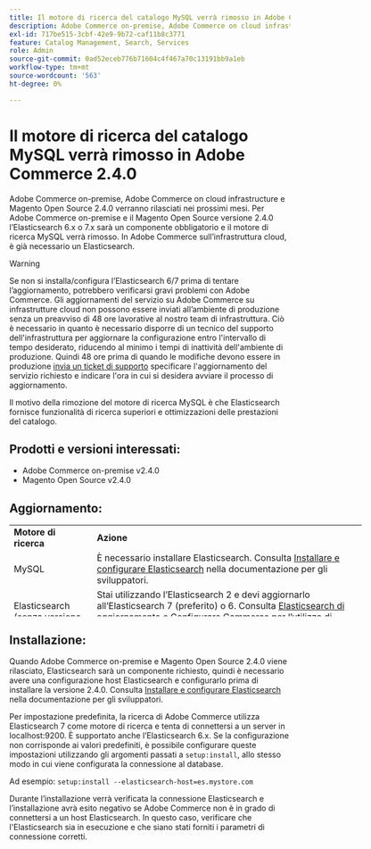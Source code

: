 ```yaml
---
title: Il motore di ricerca del catalogo MySQL verrà rimosso in Adobe Commerce 2.4.0
description: Adobe Commerce on-premise, Adobe Commerce on cloud infrastructure e Magento Open Source 2.4.0 verranno rilasciati nei prossimi mesi. Per Adobe Commerce on-premise e il Magento Open Source versione 2.4.0 l’Elasticsearch 6.x o 7.x sarà un componente obbligatorio e il motore di ricerca MySQL verrà rimosso. In Adobe Commerce sull’infrastruttura cloud, è già necessario un Elasticsearch.
exl-id: 717be515-3cbf-42e9-9b72-caf11b8c3771
feature: Catalog Management, Search, Services
role: Admin
source-git-commit: 0ad52eceb776b71604c4f467a70c13191bb9a1eb
workflow-type: tm+mt
source-wordcount: '563'
ht-degree: 0%

---
```


# Il motore di ricerca del catalogo MySQL verrà rimosso in Adobe Commerce 2.4.0

Adobe Commerce on-premise, Adobe Commerce on cloud infrastructure e Magento Open Source 2.4.0 verranno rilasciati nei prossimi mesi. Per Adobe Commerce on-premise e il Magento Open Source versione 2.4.0 l’Elasticsearch 6.x o 7.x sarà un componente obbligatorio e il motore di ricerca MySQL verrà rimosso. In Adobe Commerce sull’infrastruttura cloud, è già necessario un Elasticsearch.

>[!WARNING]
>
>Se non si installa/configura l’Elasticsearch 6/7 prima di tentare l’aggiornamento, potrebbero verificarsi gravi problemi con Adobe Commerce. Gli aggiornamenti del servizio su Adobe Commerce su infrastrutture cloud non possono essere inviati all’ambiente di produzione senza un preavviso di 48 ore lavorative al nostro team di infrastruttura. Ciò è necessario in quanto è necessario disporre di un tecnico del supporto dell&#39;infrastruttura per aggiornare la configurazione entro l&#39;intervallo di tempo desiderato, riducendo al minimo i tempi di inattività dell&#39;ambiente di produzione. Quindi 48 ore prima di quando le modifiche devono essere in produzione [invia un ticket di supporto](/help/help-center-guide/help-center/magento-help-center-user-guide.md#submit-ticket) specificare l&#39;aggiornamento del servizio richiesto e indicare l&#39;ora in cui si desidera avviare il processo di aggiornamento.

Il motivo della rimozione del motore di ricerca MySQL è che Elasticsearch fornisce funzionalità di ricerca superiori e ottimizzazioni delle prestazioni del catalogo.

## Prodotti e versioni interessati:

* Adobe Commerce on-premise v2.4.0
* Magento Open Source v2.4.0

## Aggiornamento:

<table style="height: 164px; width: 632.2px;">
<tbody>
<tr>
<td class="wysiwyg-text-align-center" style="width: 133px;"><strong>Motore di ricerca</strong></td>
<td class="wysiwyg-text-align-center" style="width: 478.2px;"><strong>Azione</strong></td>
</tr>
<tr>
<td class="wysiwyg-text-align-center" style="width: 133px;">MySQL</td>
<td style="width: 478.2px;">È necessario installare Elasticsearch. Consulta <a href="https://devdocs.magento.com/guides/v2.3/config-guide/elasticsearch/es-overview.html">Installare e configurare Elasticsearch</a> nella documentazione per gli sviluppatori.</td>
</tr>
<tr>
<td class="wysiwyg-text-align-center" style="width: 133px;">Elasticsearch (senza versione elencata)</td>
<td style="width: 478.2px;">Stai utilizzando l’Elasticsearch 2 e devi aggiornarlo all’Elasticsearch 7 (preferito) o 6. Consulta <a href="https://devdocs.magento.com/guides/v2.3/config-guide/elasticsearch/es-overview.html#es-upgrade6">Elasticsearch di aggiornamento</a> e <a href="https://devdocs.magento.com/guides/v2.3/config-guide/elasticsearch/configure-magento.html">Configurare Commerce per l’utilizzo di Elasticsearch</a> per informazioni dettagliate, consulta la documentazione per gli sviluppatori.</td>
</tr>
<tr>
<td class="wysiwyg-text-align-center" style="width: 133px;">ELASTICSEARCH 5</td>
<td style="width: 478.2px;">L'Elasticsearch 5 ha raggiunto il suo <a href="https://www.elastic.co/support/eol">Fine del ciclo di vita</a> ed è stato dichiarato obsoleto in Adobe Commerce 2.4.0. Aggiornamento dell'Elasticsearch 7 (preferito) o 6.</td>
</tr>
<tr>
<td class="wysiwyg-text-align-center" style="width: 133px;">ELASTICSEARCH 6 o 7</td>
<td style="width: 478.2px;">Non è necessario eseguire alcun passaggio aggiuntivo prima dell’aggiornamento ad Adobe Commerce 2.4.0.</td>
</tr>
<tr>
<td class="wysiwyg-text-align-center" style="width: 133px;">Estensione di terze parti</td>
<td style="width: 478.2px;">Non è necessario installare Elasticsearch. Adobe Commerce consiglia di contattare il fornitore del motore di ricerca per determinare se l’estensione è completamente compatibile con Adobe Commerce 2.4.0.</td>
</tr>
</tbody>
</table>

## Installazione:

Quando Adobe Commerce on-premise e Magento Open Source 2.4.0 viene rilasciato, Elasticsearch sarà un componente richiesto, quindi è necessario avere una configurazione host Elasticsearch e configurarlo prima di installare la versione 2.4.0. Consulta [Installare e configurare Elasticsearch](https://devdocs.magento.com/guides/v2.3/config-guide/elasticsearch/es-overview.html) nella documentazione per gli sviluppatori.

Per impostazione predefinita, la ricerca di Adobe Commerce utilizza Elasticsearch 7 come motore di ricerca e tenta di connettersi a un server in localhost:9200. È supportato anche l’Elasticsearch 6.x. Se la configurazione non corrisponde ai valori predefiniti, è possibile configurare queste impostazioni utilizzando gli argomenti passati a `setup:install`, allo stesso modo in cui viene configurata la connessione al database.

Ad esempio: `setup:install --elasticsearch-host=es.mystore.com`

Durante l’installazione verrà verificata la connessione Elasticsearch e l’installazione avrà esito negativo se Adobe Commerce non è in grado di connettersi a un host Elasticsearch. In questo caso, verificare che l&#39;Elasticsearch sia in esecuzione e che siano stati forniti i parametri di connessione corretti.
